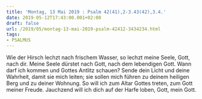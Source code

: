 ```yaml
---
title: 'Montag, 13 Mai 2019 : Psalm 42(41),2-3.43(42),3.4.'
date: 2019-05-12T17:43:00.001+02:00
draft: false
url: /2019/05/montag-13-mai-2019-psalm-42412-3434234.html
tags: 
- PSALMUS
---
```


Wie der Hirsch lechzt nach frischem Wasser, so lechzt meine Seele, Gott, nach dir. Meine Seele dürstet nach Gott, nach dem lebendigen Gott. Wann darf ich kommen und Gottes Antlitz schauen? Sende dein Licht und deine Wahrheit, damit sie mich leiten; sie sollen mich führen zu deinem heiligen Berg und zu deiner Wohnung. So will ich zum Altar Gottes treten, zum Gott meiner Freude. Jauchzend will ich dich auf der Harfe loben, Gott, mein Gott.